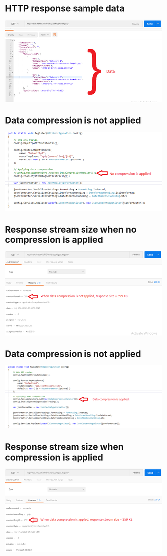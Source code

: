 <h1>HTTP response sample data</h1>

![Screenshot](wiki-images/http_response_data.png)

<h1>Data compression is not applied</h1>

![Screenshot](wiki-images/no_compression_applied.png)

<h1>Response stream size when no compression is applied</h1>

![Screenshot](wiki-images/no_compression_applied_response_size.png)

<h1>Data compression is not applied</h1>

![Screenshot](wiki-images/data_compression_applied.png)

<h1>Response stream size when compression is applied</h1>

![Screenshot](wiki-images/data_compression_applied_response_size.png)
